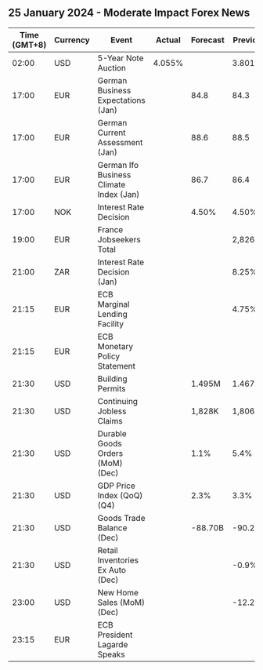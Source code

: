 ## 25 January 2024 - Moderate Impact Forex News

| Time (GMT+8) | Currency | Event | Actual | Forecast | Previous |
|------|----------|-------|--------|----------|----------|
| 02:00 | USD | 5-Year Note Auction | 4.055% |  | 3.801% |
| 17:00 | EUR | German Business Expectations (Jan) |  | 84.8 | 84.3 |
| 17:00 | EUR | German Current Assessment (Jan) |  | 88.6 | 88.5 |
| 17:00 | EUR | German Ifo Business Climate Index (Jan) |  | 86.7 | 86.4 |
| 17:00 | NOK | Interest Rate Decision |  | 4.50% | 4.50% |
| 19:00 | EUR | France Jobseekers Total |  |  | 2,826.6K |
| 21:00 | ZAR | Interest Rate Decision (Jan) |  |  | 8.25% |
| 21:15 | EUR | ECB Marginal Lending Facility |  |  | 4.75% |
| 21:15 | EUR | ECB Monetary Policy Statement |  |  |  |
| 21:30 | USD | Building Permits |  | 1.495M | 1.467M |
| 21:30 | USD | Continuing Jobless Claims |  | 1,828K | 1,806K |
| 21:30 | USD | Durable Goods Orders (MoM) (Dec) |  | 1.1% | 5.4% |
| 21:30 | USD | GDP Price Index (QoQ) (Q4) |  | 2.3% | 3.3% |
| 21:30 | USD | Goods Trade Balance (Dec) |  | -88.70B | -90.27B |
| 21:30 | USD | Retail Inventories Ex Auto (Dec) |  |  | -0.9% |
| 23:00 | USD | New Home Sales (MoM) (Dec) |  |  | -12.2% |
| 23:15 | EUR | ECB President Lagarde Speaks |  |  |  |
